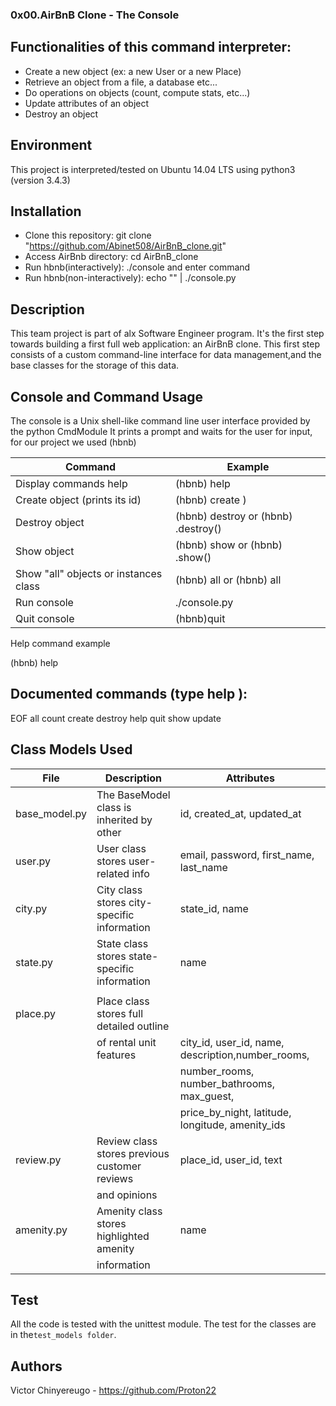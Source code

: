 ### 0x00.AirBnB Clone - The Console

## Functionalities of this command interpreter:
* Create a new object (ex: a new User or a new Place)
* Retrieve an object from a file, a database etc...
* Do operations on objects (count, compute stats, etc...)
* Update attributes of an object
* Destroy an object
## Environment
This project is interpreted/tested on Ubuntu 14.04 LTS using python3 (version 3.4.3)

## Installation
* Clone this repository: git clone "https://github.com/Abinet508/AirBnB_clone.git"
* Access AirBnb directory: cd AirBnB_clone
* Run hbnb(interactively): ./console and enter command
* Run hbnb(non-interactively): echo "<command>" | ./console.py

## Description
 This team project is part of alx  Software Engineer program. It's the first step towards building a first full web application: an AirBnB clone.
 This first step consists of a custom command-line interface for data management,and the base classes for the storage of this data.
## Console and Command Usage
The console is a Unix shell-like command line user interface provided by the python CmdModule It prints a prompt and waits for the user for input, for our project we used (hbnb)

| Command | Example   |
| ------- | --------- |
|Display commands help| (hbnb) help <command>             
|Create object (prints its id)	      | (hbnb) create <class>)|
|Destroy object	                      | (hbnb) destroy <class> <id> or (hbnb) <class>.destroy(<id>)                  |
|Show object                          | (hbnb) show <class> <id> or (hbnb) <class>.show(<id>)                        |
|Show "all" objects or instances class|	(hbnb) all or (hbnb) all <class>                                             |
|Run console	                      | ./console.py                                                                 |
|Quit console                         | (hbnb)quit                                                                   |

Help command example


(hbnb) help

## Documented commands (type help <topic>):
EOF  all  count  create  destroy  help  quit  show  update
## Class Models Used

|  File	            |  Description  |   Attributes  |
|-----------------  | ------------- | ------------  |
| base_model.py     |The BaseModel class is inherited by other |id, created_at, updated_at |
|user.py            |User class stores user-related info          |email, password, first_name, last_name |
|city.py	    |City class stores city-specific information  |state_id, name |
|state.py	    |State class stores state-specific information|	name                                            |
|                   |                                             |                                                     |
|place.py	    |Place class stores full detailed outline     |                                                     |
|                   |of rental unit features	                  |city_id, user_id, name, description,number_rooms,    |
|                   |                                             |number_rooms, number_bathrooms, max_guest,           |
|                   |                                             |price_by_night, latitude, longitude, amenity_ids     |
|review.py          |Review class stores previous customer reviews|place_id, user_id, text                              |                  
|                   |and opinions                                 |                                                     |
|amenity.py         |Amenity class stores highlighted amenity     | name                                                |
|                   |information                                  |                                                     |

## Test

All the code is tested with the unittest module. The test for the classes are in the`test_models folder`.
## Authors
Victor Chinyereugo - https://github.com/Proton22

